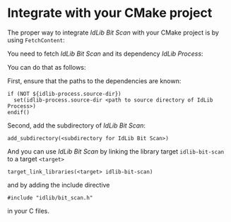 # Integrate with your CMake project
The proper way to integrate *IdLib Bit Scan* with your CMake project is by using `FetchContent`:

You need to fetch *IdLib Bit Scan* and its dependency *IdLib Process*:

You can do that as follows:

First, ensure that the paths to the dependencies are known:
```
if (NOT ${idlib-process.source-dir})
  set(idlib-process.source-dir <path to source directory of IdLib Process>)
endif()
```

Second, add the subdirectory of *IdLib Bit Scan*:
```
add_subdirectory(<subdirectory for IdLib Bit Scan>)
```

And you can use *IdLib Bit Scan* by linking the library target `idlib-bit-scan` to a target `<target>`
```
target_link_libraries(<target> idlib-bit-scan)
```
and by adding the include directive  
```
#include "idlib/bit_scan.h"
```
in your C files.
